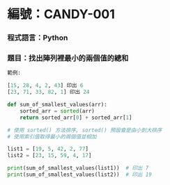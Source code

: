 # 編號：CANDY-001

### 程式語言：Python

### 題目：找出陣列裡最小的兩個值的總和

```py
範例:

[15, 28, 4, 2, 43] 印出 6
[23, 71, 33, 82, 1] 印出 24
```

```py
def sum_of_smallest_values(arr):
    sorted_arr = sorted(arr)
    return sorted_arr[0] + sorted_arr[1]

# 使用 sorted() 方法排序, sorted() 預設會是由小到大排序
# 使用索引值取得最小的兩個值並相加

list1 = [19, 5, 42, 2, 77]
list2 = [23, 15, 59, 4, 17]

print(sum_of_smallest_values(list1))  # 印出 7
print(sum_of_smallest_values(list2))  # 印出 19
```
